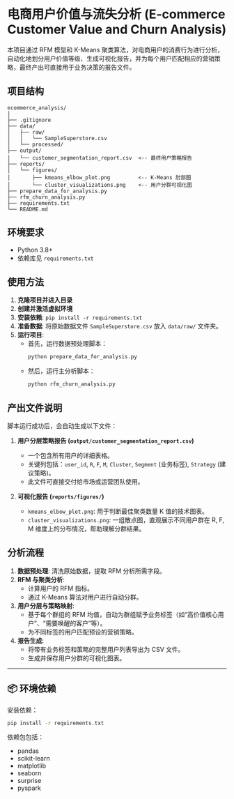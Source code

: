 # 电商用户价值与流失分析 (E-commerce Customer Value and Churn Analysis)

本项目通过 RFM 模型和 K-Means 聚类算法，对电商用户的消费行为进行分析，自动化地划分用户价值等级、生成可视化报告，并为每个用户匹配相应的营销策略，最终产出可直接用于业务决策的报告文件。

## 项目结构

```
ecommerce_analysis/
│
├── .gitignore
├── data/
│   ├── raw/
│   │   └── SampleSuperstore.csv
│   └── processed/
├── output/
│   └── customer_segmentation_report.csv  <-- 最终用户策略报告
├── reports/
│   └── figures/
│       ├── kmeans_elbow_plot.png         <-- K-Means 肘部图
│       └── cluster_visualizations.png    <-- 用户分群可视化图
├── prepare_data_for_analysis.py
├── rfm_churn_analysis.py
├── requirements.txt
└── README.md
```

## 环境要求

* Python 3.8+
* 依赖库见 `requirements.txt`

## 使用方法

1.  **克隆项目并进入目录**
2.  **创建并激活虚拟环境**
3.  **安装依赖**: `pip install -r requirements.txt`
4.  **准备数据**: 将原始数据文件 `SampleSuperstore.csv` 放入 `data/raw/` 文件夹。
5.  **运行项目**:
    * 首先，运行数据预处理脚本：
        ```bash
        python prepare_data_for_analysis.py
        ```
    * 然后，运行主分析脚本：
        ```bash
        python rfm_churn_analysis.py
        ```

## 产出文件说明

脚本运行成功后，会自动生成以下文件：

1.  **用户分层策略报告 (`output/customer_segmentation_report.csv`)**
    * 一个包含所有用户的详细表格。
    * 关键列包括：`user_id`, `R`, `F`, `M`, `Cluster`, `Segment` (业务标签), `Strategy` (建议策略)。
    * 此文件可直接交付给市场或运营团队使用。

2.  **可视化报告 (`reports/figures/`)**
    * `kmeans_elbow_plot.png`: 用于判断最佳聚类数量 K 值的技术图表。
    * `cluster_visualizations.png`: 一组散点图，直观展示不同用户群在 R, F, M 维度上的分布情况，帮助理解分群结果。

## 分析流程

1.  **数据预处理**: 清洗原始数据，提取 RFM 分析所需字段。
2.  **RFM 与聚类分析**:
    * 计算用户的 RFM 指标。
    * 通过 K-Means 算法对用户进行自动分群。
3.  **用户分层与策略映射**:
    * 基于每个群组的 RFM 均值，自动为群组赋予业务标签（如“高价值核心用户”、“需要唤醒的客户”等）。
    * 为不同标签的用户匹配预设的营销策略。
4.  **报告生成**:
    * 将带有业务标签和策略的完整用户列表导出为 CSV 文件。
    * 生成并保存用户分群的可视化图表。

---

## 📦 环境依赖
安装依赖：
```bash
pip install -r requirements.txt
```

依赖包包括：
- pandas
- scikit-learn
- matplotlib
- seaborn
- surprise
- pyspark

